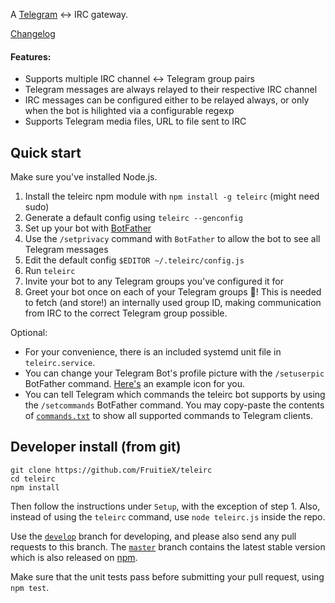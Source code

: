 A [Telegram](https://telegram.org/) ↔ IRC gateway.

[Changelog](https://fruitiex.org/blog/tag/teleirc/)

#### Features:

* Supports multiple IRC channel ↔ Telegram group pairs
* Telegram messages are always relayed to their respective IRC channel
* IRC messages can be configured either to be relayed always, or only
  when the bot is hilighted via a configurable regexp
* Supports Telegram media files, URL to file sent to IRC

Quick start
-----------

Make sure you've installed Node.js.

1. Install the teleirc npm module with `npm install -g teleirc` (might need sudo)
2. Generate a default config using `teleirc --genconfig`
3. Set up your bot with [BotFather](https://telegram.me/botfather)
4. Use the `/setprivacy` command with `BotFather` to allow the bot to
   see all Telegram messages
5. Edit the default config `$EDITOR ~/.teleirc/config.js`
6. Run `teleirc`
7. Invite your bot to any Telegram groups you've configured it for
8. Greet your bot once on each of your Telegram groups :tada:! This is needed
   to fetch (and store!) an internally used group ID, making communication
   from IRC to the correct Telegram group possible.

Optional:

- For your convenience, there is an included systemd unit file in
  `teleirc.service`.
- You can change your Telegram Bot's profile picture with the `/setuserpic`
  BotFather command. [Here's](/icon.png) an example icon for you.
- You can tell Telegram which commands the teleirc bot supports by using the
  `/setcommands` BotFather command. You may copy-paste the contents of
  [`commands.txt`](/commands.txt) to show all supported commands to Telegram
  clients.

Developer install (from git)
----------------------------

    git clone https://github.com/FruitieX/teleirc
    cd teleirc
    npm install

Then follow the instructions under `Setup`, with the exception of step 1.
Also, instead of using the `teleirc` command, use `node teleirc.js` inside the repo.

Use the [`develop`](https://github.com/FruitieX/teleirc/tree/develop) branch for developing, and please also send any pull requests to this branch. The [`master`](https://github.com/FruitieX/teleirc/tree/master) branch contains the latest stable version which is also released on [npm](https://www.npmjs.com/package/teleirc).

Make sure that the unit tests pass before submitting your pull request, using `npm test`.
